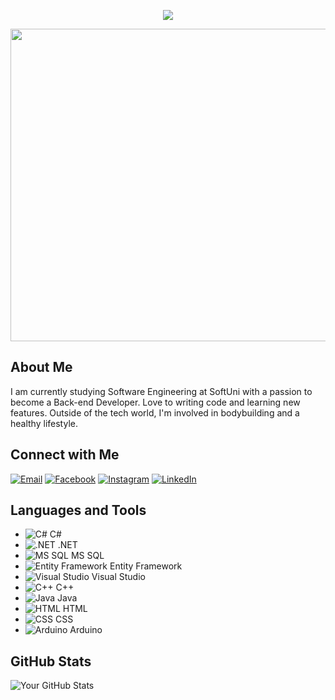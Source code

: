 <!-- Cinematic Text -->
<p align="center">
  <img src="https://readme-typing-svg.herokuapp.com?font=Arial&color=0EC6F0&center=true&vCenter=true&lines=Hi+there!;It's+Grigor!;Welcome+to+My+GitHub!;I'm+Passionate+About+Programming.">
</p>

<!-- Animated Image -->
<img src="https://user-images.githubusercontent.com/74038190/238355349-7d484dc9-68a9-4ee6-a767-aea59035c12d.gif" width="600" height="500">

## About Me

I am currently studying Software Engineering at SoftUni with a passion to become a Back-end Developer.
Love to writing code and learning new features. Outside of the tech world, I'm involved in bodybuilding and 
a healthy lifestyle.

## Connect with Me

[![Email](https://img.icons8.com/color/48/000000/email.png)](mailto:grigormarinov761@gmail.com)
[![Facebook](https://img.icons8.com/color/48/000000/facebook.png)](https://www.facebook.com/profile.php?id=100007039098860)
[![Instagram](https://img.icons8.com/color/48/000000/instagram-new.png)](https://www.instagram.com/)
[![LinkedIn](https://img.icons8.com/color/48/000000/linkedin.png)]([your_linkedin_profile_link](https://www.linkedin.com/in/%D0%B3%D1%80%D0%B8%D0%B3%D0%BE%D1%80-%D0%BC%D0%B0%D1%80%D0%B8%D0%BD%D0%BE%D0%B2-3411391a9/)https://www.linkedin.com/in/%D0%B3%D1%80%D0%B8%D0%B3%D0%BE%D1%80-%D0%BC%D0%B0%D1%80%D0%B8%D0%BD%D0%BE%D0%B2-3411391a9/)

## Languages and Tools

- ![C#](https://img.icons8.com/color/48/000000/c-sharp-logo.png) C#
- ![.NET](https://img.icons8.com/color/48/000000/dot-net.png) .NET
- ![MS SQL](https://img.icons8.com/color/48/000000/microsoft-sql-server.png) MS SQL
- ![Entity Framework](https://img.icons8.com/color/48/000000/entity-framework.png) Entity Framework
- ![Visual Studio](https://img.icons8.com/fluent/48/000000/visual-studio-2019.png) Visual Studio
- ![C++](https://img.icons8.com/color/48/000000/c-plus-plus-logo.png) C++
- ![Java](https://img.icons8.com/color/48/000000/java-coffee-cup-logo.png) Java
- ![HTML](https://img.icons8.com/color/48/000000/html-5.png) HTML
- ![CSS](https://img.icons8.com/color/48/000000/css3.png) CSS
- ![Arduino](https://img.icons8.com/color/48/000000/arduino.png) Arduino

## GitHub Stats

![Your GitHub Stats](https://github-readme-stats.vercel.app/api?username=GrigorM-debug&show_icons=true&theme=radical)

